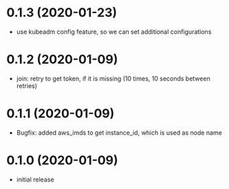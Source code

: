 0.1.3 (2020-01-23)
==================

- use kubeadm config feature, so we can set additional configurations

0.1.2 (2020-01-09)
==================

- join: retry to get token, if it is missing (10 times, 10 seconds between retries)

0.1.1 (2020-01-09)
==================

- Bugfix: added aws_imds to get instance_id, which is used as node name

0.1.0 (2020-01-09)
==================

- initial release
